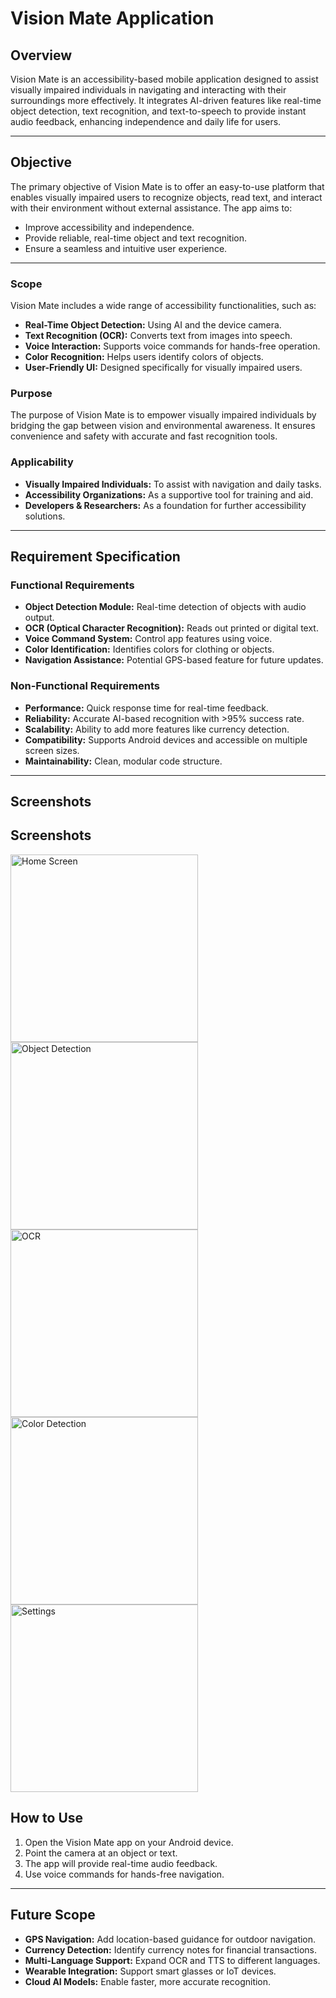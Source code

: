 # Vision Mate Application

## Overview
Vision Mate is an accessibility-based mobile application designed to assist visually impaired individuals in navigating and interacting with their surroundings more effectively. It integrates AI-driven features like real-time object detection, text recognition, and text-to-speech to provide instant audio feedback, enhancing independence and daily life for users.

---

## Objective
The primary objective of Vision Mate is to offer an easy-to-use platform that enables visually impaired users to recognize objects, read text, and interact with their environment without external assistance. The app aims to:

- Improve accessibility and independence.
- Provide reliable, real-time object and text recognition.
- Ensure a seamless and intuitive user experience.

---

### Scope

Vision Mate includes a wide range of accessibility functionalities, such as:

- **Real-Time Object Detection:** Using AI and the device camera.
- **Text Recognition (OCR):** Converts text from images into speech.
- **Voice Interaction:** Supports voice commands for hands-free operation.
- **Color Recognition:** Helps users identify colors of objects.
- **User-Friendly UI:** Designed specifically for visually impaired users.

### Purpose

The purpose of Vision Mate is to empower visually impaired individuals by bridging the gap between vision and environmental awareness. It ensures convenience and safety with accurate and fast recognition tools.

### Applicability

- **Visually Impaired Individuals:** To assist with navigation and daily tasks.
- **Accessibility Organizations:** As a supportive tool for training and aid.
- **Developers & Researchers:** As a foundation for further accessibility solutions.

---

## Requirement Specification

### Functional Requirements

- **Object Detection Module:** Real-time detection of objects with audio output.
- **OCR (Optical Character Recognition):** Reads out printed or digital text.
- **Voice Command System:** Control app features using voice.
- **Color Identification:** Identifies colors for clothing or objects.
- **Navigation Assistance:** Potential GPS-based feature for future updates.

### Non-Functional Requirements

- **Performance:** Quick response time for real-time feedback.
- **Reliability:** Accurate AI-based recognition with >95% success rate.
- **Scalability:** Ability to add more features like currency detection.
- **Compatibility:** Supports Android devices and accessible on multiple screen sizes.
- **Maintainability:** Clean, modular code structure.

---

## Screenshots  

## Screenshots  

<img src="https://github.com/user-attachments/assets/900dc079-898c-42b9-996f-22267ff8b49b" alt="Home Screen" width="300" />

<img src="https://github.com/user-attachments/assets/bfca440f-3448-4249-a697-4875620a4b44" alt="Object Detection" width="300" />

<img src="https://github.com/user-attachments/assets/cc771006-14c6-4ab8-9d67-e4c4a16a02a2" alt="OCR" width="300" />

<img src="https://github.com/user-attachments/assets/5b7d759e-6ce2-42f6-b52d-bfabb7c60ae3" alt="Color Detection" width="300" />

<img src="https://github.com/user-attachments/assets/7e00b2f0-3c67-4845-b928-e6f33894870a" alt="Settings" width="300" />


## How to Use
1. Open the Vision Mate app on your Android device.
2. Point the camera at an object or text.
3. The app will provide real-time audio feedback.
4. Use voice commands for hands-free navigation.

---

## Future Scope
- **GPS Navigation:** Add location-based guidance for outdoor navigation.
- **Currency Detection:** Identify currency notes for financial transactions.
- **Multi-Language Support:** Expand OCR and TTS to different languages.
- **Wearable Integration:** Support smart glasses or IoT devices.
- **Cloud AI Models:** Enable faster, more accurate recognition.




